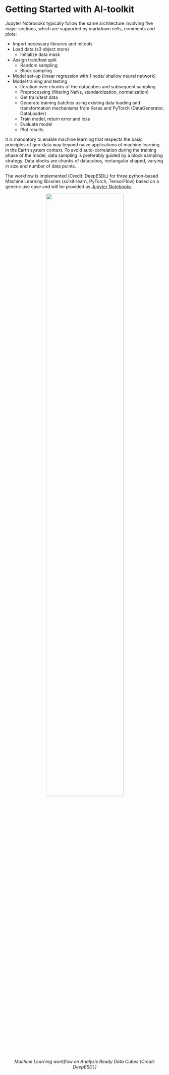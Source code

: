 # Getting Started with AI-toolkit

Jupyter Notebooks typically follow the same architecture involving five major sections, which are supported by markdown cells, comments and plots:

* Import necessary libraries and mltools
* Load data (s3 object store)
    * Initialize data mask
* Assign train/test split
    * Random sampling
    * Block sampling
* Model set-up (linear regression with 1 node/ shallow neural network)
* Model training and testing
    * Iteration over chunks of the datacubes and subsequent sampling
    * Preprocessing (filtering NaNs, standardization, normalization)
    * Get train/test data
    * Generate training batches using existing data loading and transformation mechanisms from Keras and PyTorch (DataGenerator, DataLoader)
    * Train model, return error and loss
    * Evaluate model
    * Plot results

It is mandatory to enable machine learning that respects the basic principles of geo-data way beyond naive applications of machine learning in the Earth system context. To avoid auto-correlation during the training phase of the model, data sampling is preferably  guided by a block sampling strategy. Data blocks are chunks of datacubes, rectangular shaped, varying in size and number of data points.

The workflow is implemented (Credit: DeepESDL) for three python-based Machine Learning libraries (scikit-learn, PyTorch, TensorFlow) based on a generic use case and will be provided as [Jupyter Notebooks](ai_toolkit_examples.md)

<p align="center">
<img src="../../images/mltoolkit_scheme.png" width="70%" height="70%">
</p>
<p align = "center"><i>
Machine Learning workflow on Analysis Ready Data Cubes (Credit: DeepESDL)</i>
</p>

